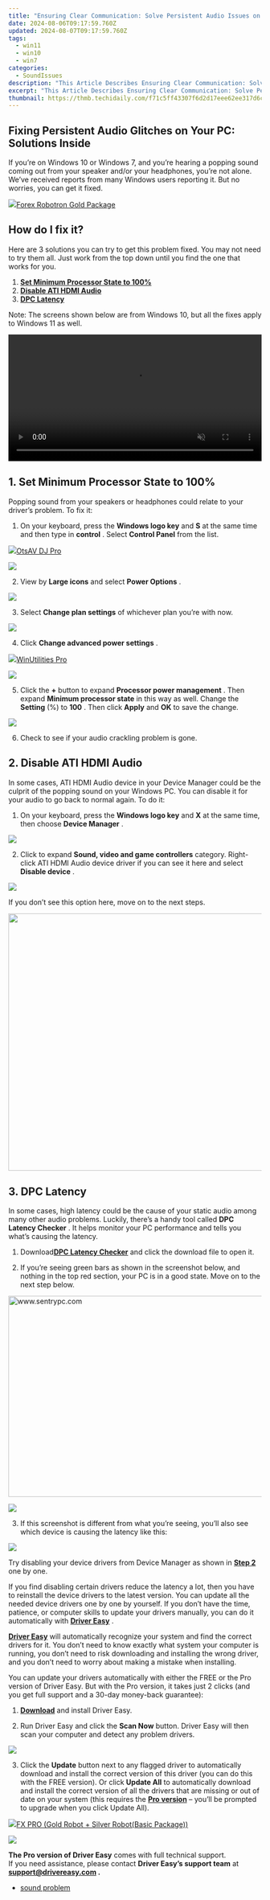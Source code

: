 ```yaml
---
title: "Ensuring Clear Communication: Solve Persistent Audio Issues on Discord - A Comprehensive Guide"
date: 2024-08-06T09:17:59.760Z
updated: 2024-08-07T09:17:59.760Z
tags:
  - win11
  - win10
  - win7
categories:
  - SoundIssues
description: "This Article Describes Ensuring Clear Communication: Solve Persistent Audio Issues on Discord - A Comprehensive Guide"
excerpt: "This Article Describes Ensuring Clear Communication: Solve Persistent Audio Issues on Discord - A Comprehensive Guide"
thumbnail: https://thmb.techidaily.com/f71c5ff43307f6d2d17eee62ee317d6c80fb14bebfbfd43367d29eb599c5ee29.jpg
---
```


## Fixing Persistent Audio Glitches on Your PC: Solutions Inside

If you’re on Windows 10 or Windows 7, and you’re hearing a popping sound coming out from your speaker and/or your headphones, you’re not alone. We’ve received reports from many Windows users reporting it. But no worries, you can get it fixed.

<!-- affiliate ads begin -->
<a href="https://secure.2checkout.com/order/checkout.php?PRODS=4727541&QTY=1&AFFILIATE=108875&CART=1"><img src="https://secure.avangate.com/images/merchant/5f4f7141b65a730b4efb0e0d51f63e94/products/copy_copy_forexrobotronbox.gif" border="0">Forex Robotron Gold Package</a>
<!-- affiliate ads end -->
## **How do I fix it?**

 Here are 3 solutions you can try to get this problem fixed. You may not need to try them all. Just work from the top down until you find the one that works for you.

1. **[Set Minimum Processor State to 100%](https://tools.techidaily.com/drivereasy/download/)**
2. **[Disable ATI HDMI Audio](https://tools.techidaily.com/drivereasy/download/)**
3. [**DPC Latency**](https://tools.techidaily.com/drivereasy/download/)

 Note: The screens shown below are from Windows 10, but all the fixes apply to Windows 11 as well.

<!-- affiliate ads begin -->
<a href="https://secure.2checkout.com/order/checkout.php?PRODS=36506229&QTY=1&AFFILIATE=108875&CART=1"><video width="100%" height="" class="rounded-t-md shadow-lg relative z-20" controls="" autoplay="" loop="" muted="" playsinline="" webkit-playinginline="">
<source type="video/mp4" src="https://aidaform.com/images/videos/aidaform-welcome-site.mp4"><source type="video/webm" src="https://aidaform.com/images/videos/aidaform-welcome-site.webm"></video></a>
<!-- affiliate ads end -->
## **1\. Set Minimum Processor State to 100%**

 Popping sound from your speakers or headphones could relate to your driver’s problem. To fix it:

 1) On your keyboard, press the **Windows logo key**  and **S** at the same time and then type in **control** . Select **Control Panel** from the list.

<!-- affiliate ads begin -->
<a href="https://otszone.ots7.com/order/checkout.php?PRODS=4713321&QTY=1&AFFILIATE=108875&CART=1"><img src="https://green.ots7.com/screenshots/OtsAV/OtsAVDJ1.90-300x188.jpg" border="0">OtsAV DJ Pro</a>
<!-- affiliate ads end -->
![](https://images.drivereasy.com/wp-content/uploads/2017/08/img_59a52a57919f5.png)

 2) View by **Large icons** and select **Power Options** .

![](https://images.drivereasy.com/wp-content/uploads/2017/08/img_59a52ab2cb848.jpg)

 3) Select **Change plan settings** of whichever plan you’re with now.

![](https://images.drivereasy.com/wp-content/uploads/2017/08/img_59a52ae2775a7.jpg)

 4) Click **Change advanced power settings** .

<!-- affiliate ads begin -->
<a href="https://secure.2checkout.com/order/checkout.php?PRODS=4665597&QTY=1&AFFILIATE=108875&CART=1"><img src="https://www.pcclean.io/wp-content/uploads/2018/03/winutilities-box-130521.png" border="0">WinUtilities Pro</a>
<!-- affiliate ads end -->
![](https://images.drivereasy.com/wp-content/uploads/2017/08/img_59a52b27c8486.png)

 5) Click the **+** button to expand **Processor power management** . Then expand **Minimum processor state** in this way as well. Change the **Setting** (%) to **100** . Then click **Apply** and **OK** to save the change.

![](https://images.drivereasy.com/wp-content/uploads/2017/08/img_59a52b6ad9a11.png)

6) Check to see if your audio crackling problem is gone.

## **2\. Disable ATI HDMI Audio**

 In some cases, ATI HDMI Audio device in your Device Manager could be the culprit of the popping sound on your Windows PC. You can disable it for your audio to go back to normal again. To do it:

 1) On your keyboard, press the **Windows logo key** and **X** at the same time, then choose **Device Manager** .

![](https://images.drivereasy.com/wp-content/uploads/2017/08/img_59a52d1713a49.png)

 2) Click to expand **Sound, video and game controllers** category. Right-click ATI HDMI Audio device driver if you can see it here and select **Disable device** .

![](https://images.drivereasy.com/wp-content/uploads/2017/08/img_59a52db77fe74.png)

If you don’t see this option here, move on to the next steps.

<!-- affiliate ads begin -->
<a href="https://ephamedtechinc.pxf.io/c/5597632/2095369/26400" target="_top" id="2095369"><img src="//a.impactradius-go.com/display-ad/26400-2095369" border="0" alt="" width="1024" height="512"/></a><img height="0" width="0" src="https://imp.pxf.io/i/5597632/2095369/26400" style="position:absolute;visibility:hidden;" border="0" />
<!-- affiliate ads end -->
## **3\. DPC Latency**

 In some cases, high latency could be the cause of your static audio among many other audio problems. Luckily, there’s a handy tool called **DPC Latency Checker** . It helps monitor your PC performance and tells you what’s causing the latency.

 1) Download[**DPC Latency Checker**](https://www.softpedia.com/get/System/System-Info/DPC-Latency-Checker.shtml) and click the download file to open it.

 2) If you’re seeing green bars as shown in the screenshot below, and nothing in the top red section, your PC is in a good state. Move on to the next step below.

<!-- affiliate ads begin -->
<a href="https://sentrypc.7eer.net/c/5597632/398453/3022" target="_top" id="398453"><img src="//a.impactradius-go.com/display-ad/3022-398453" border="0" alt="www.sentrypc.com" width="580" height="400"/></a><img height="0" width="0" src="https://sentrypc.7eer.net/i/5597632/398453/3022" style="position:absolute;visibility:hidden;" border="0" />
<!-- affiliate ads end -->
![](https://images.drivereasy.com/wp-content/uploads/2017/08/img_59a5313c8fd13.png)

 3) If this screenshot is different from what you’re seeing, you’ll also see which device is causing the latency like this:

![](https://images.drivereasy.com/wp-content/uploads/2017/08/img_59a533a0c245d.png)

 Try disabling your device drivers from Device Manager as shown in **[Step 2](https://tools.techidaily.com/drivereasy/download/)**  one by one.

 If you find disabling certain drivers reduce the latency a lot, then you have to reinstall the device drivers to the latest version. You can update all the needed device drivers one by one by yourself. If you don’t have the time, patience, or computer skills to update your drivers manually, you can do it automatically with **[Driver Easy](https://tools.techidaily.com/drivereasy/download/)**  .

**[Driver Easy](https://tools.techidaily.com/drivereasy/download/)**  will automatically recognize your system and find the correct drivers for it. You don’t need to know exactly what system your computer is running, you don’t need to risk downloading and installing the wrong driver, and you don’t need to worry about making a mistake when installing.

 You can update your drivers automatically with either the FREE or the Pro version of Driver Easy. But with the Pro version, it takes just 2 clicks (and you get full support and a 30-day money-back guarantee):

 1) [**Download**](https://tools.techidaily.com/drivereasy/download/) and install Driver Easy.

 2) Run Driver Easy and click the **Scan Now** button. Driver Easy will then scan your computer and detect any problem drivers.

![](https://images.drivereasy.com/wp-content/uploads/2021/11/DE-scan-10.jpg)

 3) Click the **Update** button next to any flagged driver to automatically download and install the correct version of this driver (you can do this with the FREE version). Or click **Update All** to automatically download and install the correct version of all the drivers that are missing or out of date on your system (this requires the **[Pro version](https://tools.techidaily.com/drivereasy/download/)**  – you’ll be prompted to upgrade when you click Update All).

<!-- affiliate ads begin -->
<a href="https://secure.2checkout.com/order/checkout.php?PRODS=40085955&QTY=1&AFFILIATE=108875&CART=1"><img src="https://secure.avangate.com/images/merchant/f702defbc67edb455949f46babab0c18/products/2_logo9.png" border="0">FX PRO (Gold Robot + Silver Robot(Basic Package))</a>
<!-- affiliate ads end -->
![](https://images.drivereasy.com/wp-content/uploads/2021/11/de-update-audio-driver.jpg)

**The Pro version of Driver Easy** comes with full technical support.  
 If you need assistance, please contact **Driver Easy’s support team** at **[support@drivereasy.com](https://tools.techidaily.com/drivereasy/download/) .**

* [sound problem](https://tools.techidaily.com/drivereasy/download/)

<ins class="adsbygoogle"
     style="display:block"
     data-ad-format="autorelaxed"
     data-ad-client="ca-pub-7571918770474297"
     data-ad-slot="1223367746"></ins>



<ins class="adsbygoogle"
     style="display:block"
     data-ad-client="ca-pub-7571918770474297"
     data-ad-slot="8358498916"
     data-ad-format="auto"
     data-full-width-responsive="true"></ins>
